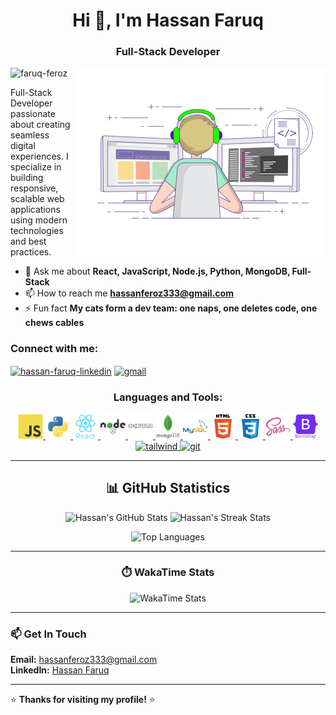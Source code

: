 <h1 align="center">Hi 👋, I'm Hassan Faruq</h1>
<h3 align="center">Full-Stack Developer</h3>
<img align="right" alt="Coding" width="400" src="https://raw.githubusercontent.com/devSouvik/devSouvik/master/gif3.gif">

<p align="left"> <img src="https://komarev.com/ghpvc/?username=faruq-feroz&label=Profile%20views&color=0e75b6&style=flat" alt="faruq-feroz" /> </p>

Full-Stack Developer passionate about creating seamless digital experiences. I specialize in building responsive, scalable web applications using modern technologies and best practices.

- 💬 Ask me about **React, JavaScript, Node.js, Python, MongoDB, Full-Stack**
- 📫 How to reach me **hassanferoz333@gmail.com**
- ⚡ Fun fact **My cats form a dev team: one naps, one deletes code, one chews cables**

<h3 align="left">Connect with me:</h3>
<p align="left">
<a href="https://www.linkedin.com/in/hassan-faruq777/" target="blank"><img align="center" src="https://raw.githubusercontent.com/rahuldkjain/github-profile-readme-generator/master/src/images/icons/Social/linked-in-alt.svg" alt="hassan-faruq-linkedin" height="30" width="40" /></a>
<a href="mailto:hassanferoz333@gmail.com" target="_blank">
  <img align="center" src="https://cdn.simpleicons.org/gmail/EA4335" alt="gmail" height="30" width="40" />
</a>
</p>

<h3 align="center">Languages and Tools:</h3>
<p align="center">
<a href="https://developer.mozilla.org/en-US/docs/Web/JavaScript" target="_blank" rel="noreferrer"> <img src="https://raw.githubusercontent.com/devicons/devicon/master/icons/javascript/javascript-original.svg" alt="javascript" width="40" height="40"/> </a>
<a href="https://www.python.org" target="_blank" rel="noreferrer"> <img src="https://raw.githubusercontent.com/devicons/devicon/master/icons/python/python-original.svg" alt="python" width="40" height="40"/> </a>
<a href="https://reactjs.org/" target="_blank" rel="noreferrer"> <img src="https://raw.githubusercontent.com/devicons/devicon/master/icons/react/react-original-wordmark.svg" alt="react" width="40" height="40"/> </a>
<a href="https://nodejs.org" target="_blank" rel="noreferrer"> <img src="https://raw.githubusercontent.com/devicons/devicon/master/icons/nodejs/nodejs-original-wordmark.svg" alt="nodejs" width="40" height="40"/> </a>
<a href="https://expressjs.com" target="_blank" rel="noreferrer"> <img src="https://raw.githubusercontent.com/devicons/devicon/master/icons/express/express-original-wordmark.svg" alt="express" width="40" height="40"/> </a>
<a href="https://www.mongodb.com/" target="_blank" rel="noreferrer"> <img src="https://raw.githubusercontent.com/devicons/devicon/master/icons/mongodb/mongodb-original-wordmark.svg" alt="mongodb" width="40" height="40"/> </a>
<a href="https://www.mysql.com/" target="_blank" rel="noreferrer"> <img src="https://raw.githubusercontent.com/devicons/devicon/master/icons/mysql/mysql-original-wordmark.svg" alt="mysql" width="40" height="40"/> </a>
<a href="https://www.w3.org/html/" target="_blank" rel="noreferrer"> <img src="https://raw.githubusercontent.com/devicons/devicon/master/icons/html5/html5-original-wordmark.svg" alt="html5" width="40" height="40"/> </a>
<a href="https://www.w3schools.com/css/" target="_blank" rel="noreferrer"> <img src="https://raw.githubusercontent.com/devicons/devicon/master/icons/css3/css3-original-wordmark.svg" alt="css3" width="40" height="40"/> </a>
<a href="https://sass-lang.com" target="_blank" rel="noreferrer"> <img src="https://raw.githubusercontent.com/devicons/devicon/master/icons/sass/sass-original.svg" alt="sass" width="40" height="40"/> </a>
<a href="https://getbootstrap.com" target="_blank" rel="noreferrer"> <img src="https://raw.githubusercontent.com/devicons/devicon/master/icons/bootstrap/bootstrap-plain-wordmark.svg" alt="bootstrap" width="40" height="40"/> </a>
<a href="https://tailwindcss.com/" target="_blank" rel="noreferrer"> <img src="https://www.vectorlogo.zone/logos/tailwindcss/tailwindcss-icon.svg" alt="tailwind" width="40" height="40"/> </a>
<a href="https://git-scm.com/" target="_blank" rel="noreferrer"> <img src="https://www.vectorlogo.zone/logos/git-scm/git-scm-icon.svg" alt="git" width="40" height="40"/> </a>
</p>

---

<h2 align="center">📊 GitHub Statistics</h2>

<p align="center">
  <img src="https://github-readme-stats.vercel.app/api?username=Faruq-Feroz&show_icons=true&locale=en&theme=radical&hide_border=true" alt="Hassan's GitHub Stats" height="165" />
  <img src="https://github-readme-streak-stats.herokuapp.com/?user=Faruq-Feroz&theme=radical&hide_border=true&timestamp=20250726" alt="Hassan's Streak Stats" height="165" />
</p>

<p align="center">
  <img src="https://github-readme-stats.vercel.app/api/top-langs?username=Faruq-Feroz&show_icons=true&locale=en&layout=compact&theme=radical&hide_border=true" alt="Top Languages" height="165" />
</p>

---

<h3 align="center">⏱️ WakaTime Stats</h3>
<p align="center">
  <img src="https://github-readme-stats.vercel.app/api/wakatime?username=faruq17&theme=radical&layout=compact&hide_border=true" alt="WakaTime Stats" />
</p>

---

### 📫 Get In Touch

<p align="center">
  
**Email:** [hassanferoz333@gmail.com](mailto:hassanferoz333@gmail.com)  
**LinkedIn:** [Hassan Faruq](https://www.linkedin.com/in/faruq-hassan-733899349/)

</p>

---

<p align="center">
  
⭐️ **Thanks for visiting my profile!** ⭐️

</p>
